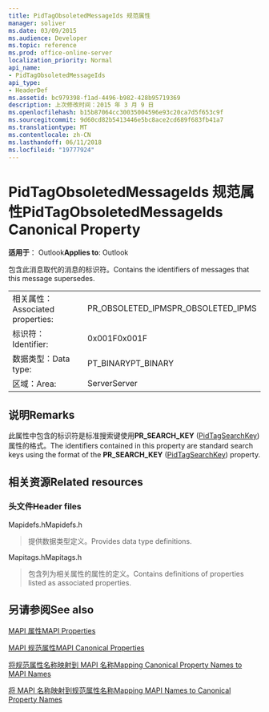 ```yaml
---
title: PidTagObsoletedMessageIds 规范属性
manager: soliver
ms.date: 03/09/2015
ms.audience: Developer
ms.topic: reference
ms.prod: office-online-server
localization_priority: Normal
api_name:
- PidTagObsoletedMessageIds
api_type:
- HeaderDef
ms.assetid: bc979398-f1ad-4496-b982-428b95719369
description: 上次修改时间：2015 年 3 月 9 日
ms.openlocfilehash: b15b87064cc30035004596e93c20ca7d5f653c9f
ms.sourcegitcommit: 9d60cd82b5413446e5bc8ace2cd689f683fb41a7
ms.translationtype: MT
ms.contentlocale: zh-CN
ms.lasthandoff: 06/11/2018
ms.locfileid: "19777924"
---
```

# <a name="pidtagobsoletedmessageids-canonical-property"></a><span data-ttu-id="2f71c-103">PidTagObsoletedMessageIds 规范属性</span><span class="sxs-lookup"><span data-stu-id="2f71c-103">PidTagObsoletedMessageIds Canonical Property</span></span>

  
  
<span data-ttu-id="2f71c-104">**适用于**： Outlook</span><span class="sxs-lookup"><span data-stu-id="2f71c-104">**Applies to**: Outlook</span></span> 
  
<span data-ttu-id="2f71c-105">包含此消息取代的消息的标识符。</span><span class="sxs-lookup"><span data-stu-id="2f71c-105">Contains the identifiers of messages that this message supersedes.</span></span>
  
|||
|:-----|:-----|
|<span data-ttu-id="2f71c-106">相关属性：</span><span class="sxs-lookup"><span data-stu-id="2f71c-106">Associated properties:</span></span>  <br/> |<span data-ttu-id="2f71c-107">PR_OBSOLETED_IPMS</span><span class="sxs-lookup"><span data-stu-id="2f71c-107">PR_OBSOLETED_IPMS</span></span>  <br/> |
|<span data-ttu-id="2f71c-108">标识符：</span><span class="sxs-lookup"><span data-stu-id="2f71c-108">Identifier:</span></span>  <br/> |<span data-ttu-id="2f71c-109">0x001F</span><span class="sxs-lookup"><span data-stu-id="2f71c-109">0x001F</span></span>  <br/> |
|<span data-ttu-id="2f71c-110">数据类型：</span><span class="sxs-lookup"><span data-stu-id="2f71c-110">Data type:</span></span>  <br/> |<span data-ttu-id="2f71c-111">PT_BINARY</span><span class="sxs-lookup"><span data-stu-id="2f71c-111">PT_BINARY</span></span>  <br/> |
|<span data-ttu-id="2f71c-112">区域：</span><span class="sxs-lookup"><span data-stu-id="2f71c-112">Area:</span></span>  <br/> |<span data-ttu-id="2f71c-113">Server</span><span class="sxs-lookup"><span data-stu-id="2f71c-113">Server</span></span>  <br/> |
   
## <a name="remarks"></a><span data-ttu-id="2f71c-114">说明</span><span class="sxs-lookup"><span data-stu-id="2f71c-114">Remarks</span></span>

<span data-ttu-id="2f71c-115">此属性中包含的标识符是标准搜索键使用**PR_SEARCH_KEY** ([PidTagSearchKey](pidtagsearchkey-canonical-property.md)) 属性的格式。</span><span class="sxs-lookup"><span data-stu-id="2f71c-115">The identifiers contained in this property are standard search keys using the format of the **PR_SEARCH_KEY** ([PidTagSearchKey](pidtagsearchkey-canonical-property.md)) property.</span></span>
  
## <a name="related-resources"></a><span data-ttu-id="2f71c-116">相关资源</span><span class="sxs-lookup"><span data-stu-id="2f71c-116">Related resources</span></span>

### <a name="header-files"></a><span data-ttu-id="2f71c-117">头文件</span><span class="sxs-lookup"><span data-stu-id="2f71c-117">Header files</span></span>

<span data-ttu-id="2f71c-118">Mapidefs.h</span><span class="sxs-lookup"><span data-stu-id="2f71c-118">Mapidefs.h</span></span>
  
> <span data-ttu-id="2f71c-119">提供数据类型定义。</span><span class="sxs-lookup"><span data-stu-id="2f71c-119">Provides data type definitions.</span></span>
    
<span data-ttu-id="2f71c-120">Mapitags.h</span><span class="sxs-lookup"><span data-stu-id="2f71c-120">Mapitags.h</span></span>
  
> <span data-ttu-id="2f71c-121">包含列为相关属性的属性的定义。</span><span class="sxs-lookup"><span data-stu-id="2f71c-121">Contains definitions of properties listed as associated properties.</span></span>
    
## <a name="see-also"></a><span data-ttu-id="2f71c-122">另请参阅</span><span class="sxs-lookup"><span data-stu-id="2f71c-122">See also</span></span>



[<span data-ttu-id="2f71c-123">MAPI 属性</span><span class="sxs-lookup"><span data-stu-id="2f71c-123">MAPI Properties</span></span>](mapi-properties.md)
  
[<span data-ttu-id="2f71c-124">MAPI 规范属性</span><span class="sxs-lookup"><span data-stu-id="2f71c-124">MAPI Canonical Properties</span></span>](mapi-canonical-properties.md)
  
[<span data-ttu-id="2f71c-125">将规范属性名称映射到 MAPI 名称</span><span class="sxs-lookup"><span data-stu-id="2f71c-125">Mapping Canonical Property Names to MAPI Names</span></span>](mapping-canonical-property-names-to-mapi-names.md)
  
[<span data-ttu-id="2f71c-126">将 MAPI 名称映射到规范属性名称</span><span class="sxs-lookup"><span data-stu-id="2f71c-126">Mapping MAPI Names to Canonical Property Names</span></span>](mapping-mapi-names-to-canonical-property-names.md)

